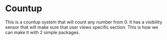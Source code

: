 # Countup
This is a countup system that will count any number from 0. It has a visibility sensor that will make sure that user views specific section. This is how we can make it with 2 simple packages.
